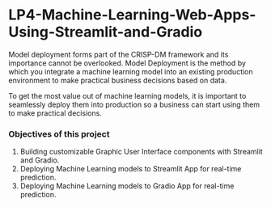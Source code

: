 # LP4-Machine-Learning-Web-Apps-Using-Streamlit-and-Gradio
Model deployment forms part of the CRISP-DM framework and its importance cannot be overlooked. Model Deployment is the method by which you integrate a machine learning model into an existing production environment to make practical business decisions based on data. 

To get the most value out of machine learning models, it is important to seamlessly deploy them into production so a business can start using them to make practical decisions.

### Objectives of this project
1. Building customizable Graphic User Interface components with Streamlit and Gradio.
2. Deploying Machine Learning models to Streamlit App for real-time prediction.
3. Deploying Machine Learning models to Gradio App for real-time prediction.
